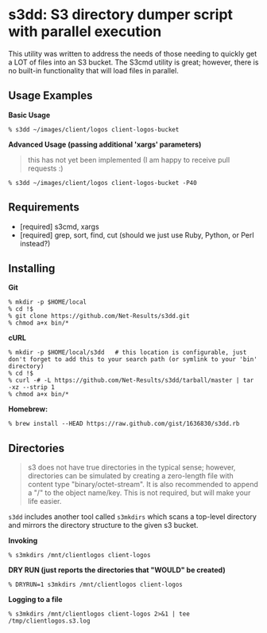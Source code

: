 s3dd: S3 directory dumper script with parallel execution
========================================================

This utility was written to address the needs of those needing to quickly get a LOT of files into an S3 bucket. The S3cmd utility is great; however, there is no built-in functionality that will load files in parallel.


Usage Examples
--------------

**Basic Usage**

    % s3dd ~/images/client/logos client-logos-bucket

**Advanced Usage (passing additional 'xargs' parameters)**

>   this has not yet been implemented (I am happy to receive pull requests :)

    % s3dd ~/images/client/logos client-logos-bucket -P40


Requirements
------------

*   [required] s3cmd, xargs
*   [required] grep, sort, find, cut (should we just use Ruby, Python, or Perl instead?)


Installing
----------

**Git**

    % mkdir -p $HOME/local
    % cd !$
    % git clone https://github.com/Net-Results/s3dd.git
    % chmod a+x bin/*

**cURL**

    % mkdir -p $HOME/local/s3dd   # this location is configurable, just don't forget to add this to your search path (or symlink to your 'bin' directory)
    % cd !$
    % curl -# -L https://github.com/Net-Results/s3dd/tarball/master | tar -xz --strip 1
    % chmod a+x bin/*

**Homebrew:**

    % brew install --HEAD https://raw.github.com/gist/1636830/s3dd.rb


Directories
------------

>   s3 does not have true directories in the typical sense; however, directories can be simulated by creating a zero-length file with content type
>   "binary/octet-stream". It is also recommended to append a "/" to the object name/key. This is not required, but will make your life easier.

`s3dd` includes another tool called `s3mkdirs` which scans a top-level directory and mirrors the directory structure to the given s3 bucket.

**Invoking**

    % s3mkdirs /mnt/clientlogos client-logos

**DRY RUN (just reports the directories that "WOULD" be created)**

    % DRYRUN=1 s3mkdirs /mnt/clientlogos client-logos

**Logging to a file**

    % s3mkdirs /mnt/clientlogos client-logos 2>&1 | tee /tmp/clientlogos.s3.log

